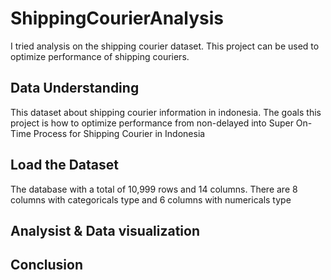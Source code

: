 # ShippingCourierAnalysis
I tried analysis on the shipping courier dataset. This project can be used to optimize performance of shipping couriers.

## Data Understanding
This dataset about shipping courier information in indonesia. The goals this project is how to optimize performance from non-delayed into Super On-Time Process for Shipping Courier in Indonesia 

## Load the Dataset
The database with a total of 10,999 rows and 14 columns. There are 8 columns with categoricals type and 6 columns with numericals type

## Analysist & Data visualization

## Conclusion
